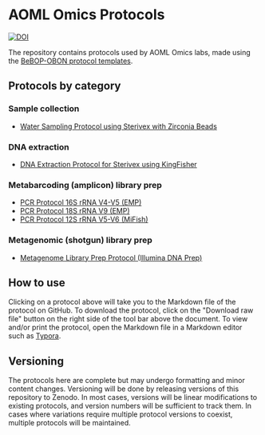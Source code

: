 # AOML Omics Protocols

[![DOI](https://zenodo.org/badge/684207005.svg)](https://doi.org/10.5281/zenodo.14224754)

The repository contains protocols used by AOML Omics labs, made using the [BeBOP-OBON protocol templates](https://github.com/BeBOP-OBON/0_protocol_collection_template). 

## Protocols by category

### Sample collection

* [Water Sampling Protocol using Sterivex with Zirconia Beads](https://github.com/aomlomics/protocols/blob/main/protocol_sampling_sterivex_beads.md)

### DNA extraction

* [DNA Extraction Protocol for Sterivex using KingFisher](https://github.com/aomlomics/protocols/blob/main/protocol_extractdna_sterivex_kingfisher.md)

### Metabarcoding (amplicon) library prep

* [PCR Protocol 16S rRNA V4-V5 (EMP)](https://github.com/aomlomics/protocols/blob/main/protocol_pcr_ssu16sv4v5_emp.md)
* [PCR Protocol 18S rRNA V9 (EMP)](https://github.com/aomlomics/protocols/blob/main/protocol_pcr_ssu18sv9_emp.md)
* [PCR Protocol 12S rRNA V5-V6 (MiFish)](https://github.com/aomlomics/protocols/blob/main/protocol_pcr_ssu12sv5v6_mifish.md)

### Metagenomic (shotgun) library prep

* [Metagenome Library Prep Protocol (Illumina DNA Prep)](https://github.com/aomlomics/protocols/blob/main/protocol_libprep_metag_illumina.md)

## How to use

Clicking on a protocol above will take you to the Markdown file of the protocol on GitHub. To download the protocol, click on the "Download raw file" button on the right side of the tool bar above the document. To view and/or print the protocol, open the Markdown file in a Markdown editor such as [Typora](https://typora.io).

## Versioning

The protocols here are complete but may undergo formatting and minor content changes. Versioning will be done by releasing versions of this repository to Zenodo. In most cases, versions will be linear modifications to existing protocols, and version numbers will be sufficient to track them. In cases where variations require multiple protocol versions to coexist, multiple protocols will be maintained.
